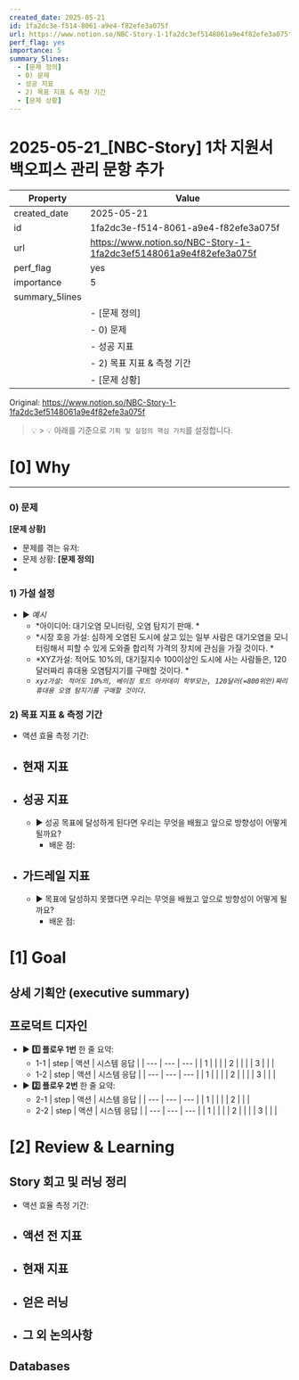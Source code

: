 ```yaml
---
created_date: 2025-05-21
id: 1fa2dc3e-f514-8061-a9e4-f82efe3a075f
url: https://www.notion.so/NBC-Story-1-1fa2dc3ef5148061a9e4f82efe3a075f
perf_flag: yes
importance: 5
summary_5lines:
  - [문제 정의]
  - 0) 문제
  - 성공 지표
  - 2) 목표 지표 & 측정 기간
  - [문제 상황]
---
```


# 2025-05-21_[NBC-Story] 1차 지원서 백오피스 관리 문항 추가

| Property | Value |
| --- | --- |
| created_date | 2025-05-21 |
| id | 1fa2dc3e-f514-8061-a9e4-f82efe3a075f |
| url | https://www.notion.so/NBC-Story-1-1fa2dc3ef5148061a9e4f82efe3a075f |
| perf_flag | yes |
| importance | 5 |
| summary_5lines | |
|  | - [문제 정의] |
|  | - 0) 문제 |
|  | - 성공 지표 |
|  | - 2) 목표 지표 & 측정 기간 |
|  | - [문제 상황] |

Original: https://www.notion.so/NBC-Story-1-1fa2dc3ef5148061a9e4f82efe3a075f

> 💡 
    > 💡 아래를 기준으로 `기획 및 실험의 핵심 가치`를 설정합니다.

# [0] Why

---

### 0) 문제
**[문제 상황]**
- 문제를 겪는 유저:
- 문제 상황:
**[문제 정의]**
- 

### **1) 가설 설정**
- ▶ *예시*
  - *아이디어: 대기오염 모니터링, 오염 탐지기 판매. *
  - *시장 호응 가설: 심하게 오염된 도시에 살고 있는 일부 사람은 대기오염을 모니터링해서 피할 수 있게 도와줄 합리적 가격의 장치에 관심을 가질 것이다. *
  - *XYZ가설: 적어도 10%의, 대기질지수 100이상인 도시에 사는 사람들은, 120달러짜리 휴대용 오염탐지기를 구매할 것이다. *
  - *`xyz가설: 적어도 10%의, 베이징 토드 아카데미 학부모는, 120달러(=800위안)짜리 휴대용 오염 탐지기를 구매할 것이다. `*

### **2) 목표 지표 & 측정 기간**
- 액션 효율 측정 기간: 
- 현재 지표
  - 
- 성공 지표
  - 
  - ▶ 성공 목표에 달성하게 된다면 우리는 무엇을 배웠고 앞으로 방향성이 어떻게 될까요?
    - 배운 점:
- 가드레일 지표
  - 
  - ▶ 목표에 달성하지 못했다면 우리는 무엇을 배웠고 앞으로 방향성이 어떻게 될까요?
    - 배운 점:

# [1] Goal

## 상세 기획안 (executive summary)

## 프로덕트 디자인
- ▶ **1️⃣ 플로우 1번**
  한 줄 요약:
  - 1-1
| step | 액션 | 시스템 응답 |
| --- | --- | --- |
| 1 |  |  |
| 2 |  |  |
| 3 |  |  |
  - 1-2
| step | 액션 | 시스템 응답 |
| --- | --- | --- |
| 1 |  |  |
| 2 |  |  |
| 3 |  |  |
- ▶ **2️⃣ 플로우 2번**
  한 줄 요약:
  - 2-1
| step | 액션 | 시스템 응답 |
| --- | --- | --- |
| 1 |  |  |
| 2 |  |  |
  - 2-2
| step | 액션 | 시스템 응답 |
| --- | --- | --- |
| 1 |  |  |
| 2 |  |  |
| 3 |  |  |

# [2] Review & Learning

## Story 회고 및 러닝 정리
- 액션 효율 측정 기간: 
- 액션 전 지표
  - 
- 현재 지표
  - 
- 얻은 러닝
  - 
- 그 외 논의사항
  -

## Databases

